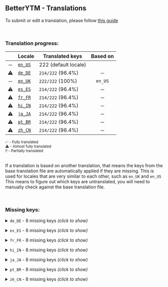 <!--
  ‼️‼️‼️‼️‼️‼️‼️‼️‼️‼️‼️‼️‼️‼️‼️‼️‼️‼️‼️‼️‼️‼️‼️‼️‼️‼️‼️‼️‼️‼️‼️‼️‼️‼️‼️‼️‼️‼️‼️‼️‼️‼️‼️‼️‼️‼️‼️‼️‼️‼️‼️‼️‼️‼️‼️‼️
  ‼️‼️‼️             THIS IS A GENERATED FILE             ‼️‼️‼️
  ‼️‼️‼️ all changes will be overwritten after next build ‼️‼️‼️
  ‼️‼️‼️ only edit in `src/tools/tr-progress-template.md` ‼️‼️‼️
  ‼️‼️‼️‼️‼️‼️‼️‼️‼️‼️‼️‼️‼️‼️‼️‼️‼️‼️‼️‼️‼️‼️‼️‼️‼️‼️‼️‼️‼️‼️‼️‼️‼️‼️‼️‼️‼️‼️‼️‼️‼️‼️‼️‼️‼️‼️‼️‼️‼️‼️‼️‼️‼️‼️‼️‼️
-->



## BetterYTM - Translations
To submit or edit a translation, please follow [this guide](../../contributing.md#submitting-translations)

<br>

### Translation progress:
| &nbsp; | Locale | Translated keys | Based on |
| :----: | ------ | --------------- | :------: |
| ─ | [`en_US`](./en_US.json) | 222 (default locale) |  |
| ⚠ | [`de_DE`](./de_DE.json) | `214/222` (96.4%) | ─ |
| ─ | [`en_UK`](./en_UK.json) | `222/222` (100%) | `en_US` |
| ⚠ | [`es_ES`](./es_ES.json) | `214/222` (96.4%) | ─ |
| ⚠ | [`fr_FR`](./fr_FR.json) | `214/222` (96.4%) | ─ |
| ⚠ | [`hi_IN`](./hi_IN.json) | `214/222` (96.4%) | ─ |
| ⚠ | [`ja_JA`](./ja_JA.json) | `214/222` (96.4%) | ─ |
| ⚠ | [`pt_BR`](./pt_BR.json) | `214/222` (96.4%) | ─ |
| ⚠ | [`zh_CN`](./zh_CN.json) | `214/222` (96.4%) | ─ |

<sub>
✅ - Fully translated
</sub><br>
<sub>
⚠ - Almost fully translated
</sub><br>
<sub>
‼️ - Partially translated
</sub><br>

<br>

If a translation is based on another translation, that means the keys from the base translation file are automatically applied if they are missing. This is used for locales that are very similar to each other, such as `en_UK` and `en_US`  
This means to figure out which keys are untranslated, you will need to manually check against the base translation file.

<br>

### Missing keys:

<details><summary><code>de_DE</code> - 8 missing keys <i>(click to show)</i></summary><br>

| Key | English text |
| --- | ------------ |
| `remove_entry` | `Remove this entry` |
| `feature_desc_autoLikeChannels` | `Automatically like all songs and videos of certain channels` |
| `feature_helpText_autoLikeChannels` | `Once enabled, you can enable this feature for certain channels by opening their page and clicking the toggle button. Afterwards, any song you play of that channel will be liked automatically.\nUse the option below to open a dialog to manage the channels.` |
| `feature_desc_openAutoLikeChannelsDialog` | `Open the dialog to manage auto-liked channels` |
| `feature_btn_openAutoLikeChannelsDialog` | `Open dialog` |
| `feature_btn_openAutoLikeChannelsDialog_running` | `Opening...` |
| `plugin_validation_error_invalid_property-1` | `Property '%1' with value '%2' is invalid. Example value: %3` |
| `plugin_validation_error_invalid_property-n` | `Property '%1' with value '%2' is invalid. Example values: %3` |

<br></details>

<details><summary><code>es_ES</code> - 8 missing keys <i>(click to show)</i></summary><br>

| Key | English text |
| --- | ------------ |
| `remove_entry` | `Remove this entry` |
| `feature_desc_autoLikeChannels` | `Automatically like all songs and videos of certain channels` |
| `feature_helpText_autoLikeChannels` | `Once enabled, you can enable this feature for certain channels by opening their page and clicking the toggle button. Afterwards, any song you play of that channel will be liked automatically.\nUse the option below to open a dialog to manage the channels.` |
| `feature_desc_openAutoLikeChannelsDialog` | `Open the dialog to manage auto-liked channels` |
| `feature_btn_openAutoLikeChannelsDialog` | `Open dialog` |
| `feature_btn_openAutoLikeChannelsDialog_running` | `Opening...` |
| `plugin_validation_error_invalid_property-1` | `Property '%1' with value '%2' is invalid. Example value: %3` |
| `plugin_validation_error_invalid_property-n` | `Property '%1' with value '%2' is invalid. Example values: %3` |

<br></details>

<details><summary><code>fr_FR</code> - 8 missing keys <i>(click to show)</i></summary><br>

| Key | English text |
| --- | ------------ |
| `remove_entry` | `Remove this entry` |
| `feature_desc_autoLikeChannels` | `Automatically like all songs and videos of certain channels` |
| `feature_helpText_autoLikeChannels` | `Once enabled, you can enable this feature for certain channels by opening their page and clicking the toggle button. Afterwards, any song you play of that channel will be liked automatically.\nUse the option below to open a dialog to manage the channels.` |
| `feature_desc_openAutoLikeChannelsDialog` | `Open the dialog to manage auto-liked channels` |
| `feature_btn_openAutoLikeChannelsDialog` | `Open dialog` |
| `feature_btn_openAutoLikeChannelsDialog_running` | `Opening...` |
| `plugin_validation_error_invalid_property-1` | `Property '%1' with value '%2' is invalid. Example value: %3` |
| `plugin_validation_error_invalid_property-n` | `Property '%1' with value '%2' is invalid. Example values: %3` |

<br></details>

<details><summary><code>hi_IN</code> - 8 missing keys <i>(click to show)</i></summary><br>

| Key | English text |
| --- | ------------ |
| `remove_entry` | `Remove this entry` |
| `feature_desc_autoLikeChannels` | `Automatically like all songs and videos of certain channels` |
| `feature_helpText_autoLikeChannels` | `Once enabled, you can enable this feature for certain channels by opening their page and clicking the toggle button. Afterwards, any song you play of that channel will be liked automatically.\nUse the option below to open a dialog to manage the channels.` |
| `feature_desc_openAutoLikeChannelsDialog` | `Open the dialog to manage auto-liked channels` |
| `feature_btn_openAutoLikeChannelsDialog` | `Open dialog` |
| `feature_btn_openAutoLikeChannelsDialog_running` | `Opening...` |
| `plugin_validation_error_invalid_property-1` | `Property '%1' with value '%2' is invalid. Example value: %3` |
| `plugin_validation_error_invalid_property-n` | `Property '%1' with value '%2' is invalid. Example values: %3` |

<br></details>

<details><summary><code>ja_JA</code> - 8 missing keys <i>(click to show)</i></summary><br>

| Key | English text |
| --- | ------------ |
| `remove_entry` | `Remove this entry` |
| `feature_desc_autoLikeChannels` | `Automatically like all songs and videos of certain channels` |
| `feature_helpText_autoLikeChannels` | `Once enabled, you can enable this feature for certain channels by opening their page and clicking the toggle button. Afterwards, any song you play of that channel will be liked automatically.\nUse the option below to open a dialog to manage the channels.` |
| `feature_desc_openAutoLikeChannelsDialog` | `Open the dialog to manage auto-liked channels` |
| `feature_btn_openAutoLikeChannelsDialog` | `Open dialog` |
| `feature_btn_openAutoLikeChannelsDialog_running` | `Opening...` |
| `plugin_validation_error_invalid_property-1` | `Property '%1' with value '%2' is invalid. Example value: %3` |
| `plugin_validation_error_invalid_property-n` | `Property '%1' with value '%2' is invalid. Example values: %3` |

<br></details>

<details><summary><code>pt_BR</code> - 8 missing keys <i>(click to show)</i></summary><br>

| Key | English text |
| --- | ------------ |
| `remove_entry` | `Remove this entry` |
| `feature_desc_autoLikeChannels` | `Automatically like all songs and videos of certain channels` |
| `feature_helpText_autoLikeChannels` | `Once enabled, you can enable this feature for certain channels by opening their page and clicking the toggle button. Afterwards, any song you play of that channel will be liked automatically.\nUse the option below to open a dialog to manage the channels.` |
| `feature_desc_openAutoLikeChannelsDialog` | `Open the dialog to manage auto-liked channels` |
| `feature_btn_openAutoLikeChannelsDialog` | `Open dialog` |
| `feature_btn_openAutoLikeChannelsDialog_running` | `Opening...` |
| `plugin_validation_error_invalid_property-1` | `Property '%1' with value '%2' is invalid. Example value: %3` |
| `plugin_validation_error_invalid_property-n` | `Property '%1' with value '%2' is invalid. Example values: %3` |

<br></details>

<details><summary><code>zh_CN</code> - 8 missing keys <i>(click to show)</i></summary><br>

| Key | English text |
| --- | ------------ |
| `remove_entry` | `Remove this entry` |
| `feature_desc_autoLikeChannels` | `Automatically like all songs and videos of certain channels` |
| `feature_helpText_autoLikeChannels` | `Once enabled, you can enable this feature for certain channels by opening their page and clicking the toggle button. Afterwards, any song you play of that channel will be liked automatically.\nUse the option below to open a dialog to manage the channels.` |
| `feature_desc_openAutoLikeChannelsDialog` | `Open the dialog to manage auto-liked channels` |
| `feature_btn_openAutoLikeChannelsDialog` | `Open dialog` |
| `feature_btn_openAutoLikeChannelsDialog_running` | `Opening...` |
| `plugin_validation_error_invalid_property-1` | `Property '%1' with value '%2' is invalid. Example value: %3` |
| `plugin_validation_error_invalid_property-n` | `Property '%1' with value '%2' is invalid. Example values: %3` |

<br></details>
